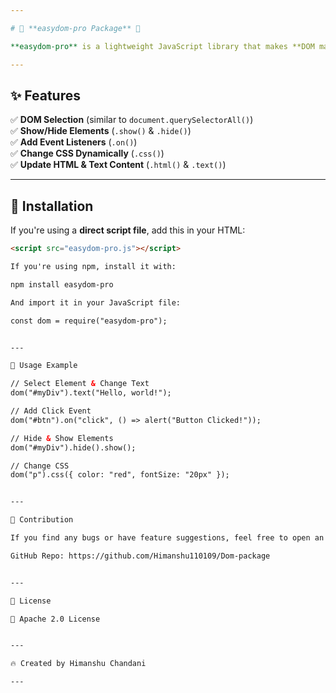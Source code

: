 ```yaml
---

# 🌟 **easydom-pro Package** 🚀  

**easydom-pro** is a lightweight JavaScript library that makes **DOM manipulation easy** without using any external dependencies like React or jQuery.  

---
```


## ✨ **Features**  

✅ **DOM Selection** (similar to `document.querySelectorAll()`)  
✅ **Show/Hide Elements** (`.show()` & `.hide()`)  
✅ **Add Event Listeners** (`.on()`)  
✅ **Change CSS Dynamically** (`.css()`)  
✅ **Update HTML & Text Content** (`.html()` & `.text()`)  

---

## 📌 **Installation**  

If you're using a **direct script file**, add this in your HTML:  

```html
<script src="easydom-pro.js"></script>

If you're using npm, install it with:

npm install easydom-pro

And import it in your JavaScript file:

const dom = require("easydom-pro");


---

📌 Usage Example

// Select Element & Change Text
dom("#myDiv").text("Hello, world!");

// Add Click Event
dom("#btn").on("click", () => alert("Button Clicked!"));

// Hide & Show Elements
dom("#myDiv").hide().show();

// Change CSS
dom("p").css({ color: "red", fontSize: "20px" });


---

📌 Contribution

If you find any bugs or have feature suggestions, feel free to open an issue or submit a pull request! 😃

GitHub Repo: https://github.com/Himanshu110109/Dom-package


---

📌 License

📝 Apache 2.0 License


---

🔥 Created by Himanshu Chandani

---

